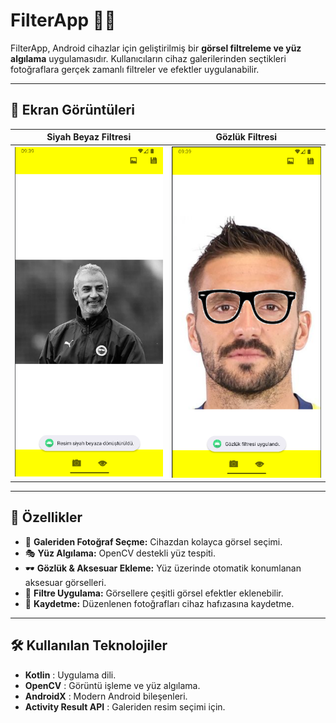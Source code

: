 # FilterApp 🎨📱

FilterApp, Android cihazlar için geliştirilmiş bir **görsel filtreleme ve yüz algılama** uygulamasıdır. Kullanıcıların cihaz galerilerinden seçtikleri fotoğraflara gerçek zamanlı filtreler ve efektler uygulanabilir.

---
## 📸 Ekran Görüntüleri

|    Siyah Beyaz Filtresi    |    Gözlük Filtresi    |
| -------------------------------- | ------------------------------- |
| ![GrayScaleFilter](images/Grayscale.png) | ![GlassesFilter](images/glasses.png) |

---

## 🚀 Özellikler

- 📸 **Galeriden Fotoğraf Seçme:** Cihazdan kolayca görsel seçimi.
- 🎭 **Yüz Algılama:** OpenCV destekli yüz tespiti.
- 🕶️ **Gözlük & Aksesuar Ekleme:** Yüz üzerinde otomatik konumlanan aksesuar görselleri.
- 🎨 **Filtre Uygulama:** Görsellere çeşitli görsel efektler eklenebilir.
- 💾 **Kaydetme:** Düzenlenen fotoğrafları cihaz hafızasına kaydetme.

---

## 🛠️ Kullanılan Teknolojiler

- **Kotlin** : Uygulama dili.
- **OpenCV** : Görüntü işleme ve yüz algılama.
- **AndroidX** : Modern Android bileşenleri.
- **Activity Result API** : Galeriden resim seçimi için.

